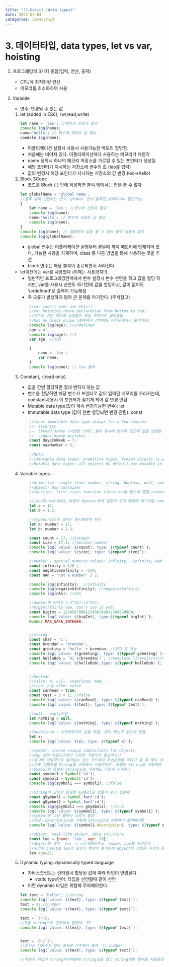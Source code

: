 ```yaml
---
title: "JS_basic3_(data types)"
date: 2022-02-03 
categories: JavaScript
---
```


# 3. 데이터타입, data types, let vs var, hoisting 

1. 프로그래밍의 3가지 중점(입력, 연산, 출력)
    - CPU에 최적화된 연산
    - 메모리를 최소화하여 사용

2. Variable
    - 변수: 변경될 수 있는 값
    1. let (added in ES6), rw(read,write)
        ```javascript
        let name = 'leo'; //변수의 선언과 할당
        console.log(name);
        name='hello'; // 변수에 새로운 값 할당
        condole.log(name);
        ```
        - 어플리케이션 실행시 사용시 사용가능한 메모리 할당함.
        - 처음에는 비어져 있다. 어플리케이션마다 사용하는 메모리가 제한적
        - name 정의시 하나의 메모리 저장소를 가르킬 수 있는 포인터가 생성됨
        - 해당 포인터가 지시하는 저장소에 변수의 값 (leo를 입력)
        - 값의 변경시 해당 포인터가 지시하는 저장소의 값 변경 (leo->hello)
    2. Block SCope
        - 코드를 Block { } 안에 작성하면 블럭 밖에서는 안을 볼 수 없다
        ```javascript
        let globalName = 'global name'; 
        //블록 밖에 선언하는 변수: global 변수(블록안,밖어디서나 접근가능)
        {
            let name = 'leo'; //변수의 선언과 할당
            console.log(name);
            name='hello'; // 변수에 새로운 값 할당
            console.log(name);
        }
        console.log(name); // 블록안의 값을 볼 수 없어 출력 내용이 없다
        console.log(globalName);
        ```
        - global 변수는 어플리케이션 실행부터 끝날때 까지 메모리에 탑재되어 있다. 가능한 사용을 자제하며, class 등 다른 방법을 통해 사용하는 것을 추천
        - block 변수는 해당 블록이 종료되면서 사라진다
    - let이전에는 var를 사용했다 (이제는 사용금지!!)
        - 일반적인 프로그래밍언어에서 변수 설정시 변수 선언을 하고 값을 할당 하지만, var를 사용시 선언도 하기전에 값을 할당하고,
        값이 없어도 'undefined'로 출력이 가능해짐
        - 즉 오류가 발생하지 않아 큰 문제를 야기한다. (주석참고)
        ```javascript
            //var (don't ever use this!)
            //var hoisting (move declaration from bottom to top)
            //변수의 선언 위치에 상관없이 제일 위쪽으로 끌어올림
            //has no block scope (블록에서 선언해도 아무곳에서나 출력가능)
            console.log(age); //undefined 
            age = 4;
            console.log(age); //4
            var age; //선언

            {
                name = 'leo';
                var name;
            }
            console.log(name); // leo 출력
        ```
    3. Constant, r(read only)
        - 값을 한번 할당하면 절대 변하지 않는 값
        - 변수를 할당하면 해당 변수가 포인터로 값이 입력된 메모리를 가리키는데, constant사용시 이 포인터가 잠기게 되어 값 변경 안됨
        - Mutable data type(값이 계속 변경가능한 변수): let
        - Immutable data type (값이 한번 할당되면 변경 안됨): const
        ```javascript
            //favor immutable data type always for a few reasons;
            //- security 
            //- thread safey (다양한 쓰레드 들이 동시에 변수에 접근해 값을 변경할 때 문제가 발생)
            //- reduce human mistakes
            const daysInWeek = 7;
            const maxNumber = 5;
            
            //Note!
            //Immutable data types: premitive types, frozen objects (i.e. object.freeze())
            //Mutable data types: all objects by default are mutable in JS
        ```
    4. Variable types

        ```javascript
            //primitive- single item: number, string, boolean, null, undefined, symbol
            //object- box container
            //function- first-class function (function을 변수에 할당,retunr가능)

            //javaScript에서는 타입이 dynamic하게 결정이 되기 때문에 하기처럼 number 등 타입을 명시하지 않아도 됨.
            let a = 12;
            let b = 1.2; 

            //typeScript의 경우는 명시해줘야 한다
            let a: number = 12;
            let b: number = 1.2;

            const count = 17; //integer
            const size = 17.1; //decimal number
            console.log(`value: ${count}, type: ${typeof count}`);
            console.log(`value: ${size}, type: ${typeof size}`);

            //number - special numeric values: infinity, -infinity, NaN
            const infinity = 1/0 ;
            const negativeInfinity = -1/0;
            const nAn = 'not a number' / 2;

            console.log(infinity);  //infinity
            console.log(negativeInfinity); //negativeInfinity
            console.log(nAn); //nAn

            //number의 사이즈 (-2^53)~(2^53);
            //bigInt(fairly new, don't use it yet)
            const bigInt = 123456789012345678901234567890n;
            console.log(`value: ${bigInt}, type:${typeof bigInt}`);
            Number.MAX_SAFE_INTEGER;


            //string
            const char = 'c';
            const brendan = 'brendan';
            const greeting = 'hello' + brendan; //문자 합 가능
            console.log(`value: ${greeting}, type: ${typeof greeting}`);
            const helloBob = `hi ${brendan}!`; //templete literals(stirng)-> '를 사용하지 않고 $로 간단하게 표현가능
            console.log(`value: ${helloBob},type: ${typeof helloBob}`);


            //boolean
            //false: 0, null, undefined, NaN, ''
            //true: any other value
            const canRead = true;
            const test = 3 < 1; //false
            console.log(`value: ${canRead}, type: ${typeof canRead}`);
            console.log(`value: ${test}, type: ${typeof test}`);

            //null : empty인값
            let nothing = null; 
            console.log(`value: ${nothing}, type: ${typeof nothing}`);

            //undefined : 선언되었지만 값을 모름, 값이 있는지 없는지 모름
            let x; 
            console.log(`value: ${x}, type: ${typeof x}`);

            //symbol, create unique identifiers for objects
            //map 등의 자료구조에서 고유한 식별자가 필요하거나 
            //동시에 다발적으로 일어날수 있는 코드에서 우선순위를 주려고 할 때 많이 사용
            //간혹 식별자를 String을 이용해서 사용하지만, 동일한 String을 사용하면 동일한 식별자로 간주
            //Symbol은 동일한 String으로 작성해도 다르게 간주한다
            const symbol1 = Symbol('id');
            const symbol2 = Symbol('id');
            console.log(symbol1 === symbol2); //false

            //String이 같으면 동일한 symbol로 만들어 주고 싶을때
            const gSymbol1 = Symbol.for('id');
            const gSymbol2 = Symbol.for('id');
            console.log(gSymbol1 === gSymbol2); //true
            console.log(`value: ${symbol1}, type: ${typeof symbol1}`);
            //symbol은 그냥 출력시 오류가 발생
            //항상 .description을 사용해 String으로 변환해서 출력해야함
            console.log(`value: ${symbol1.description}, type: ${typeof symbol1}`);

            //object, real-life object, data structure
            const leo = {name: 'leo', age: 20};
            //object의 경우  leo -> ref메모리주소 ->name, age를 가리킨다
            //따라서 const로 leo의 포인터 변경이 불가능해 object의 바깥은 수정이 불가능 하지만 name과 age의 포인터는 수정이 가능해 해당 값을 수정할 수 있다.
            leo.age=21;
        ```
    5. Dynamic typing: dynamically typed language
        - 자바스크립트는 런타임시 할당된 값에 따라 타입이 변경된다.
            - static type언어: 타입을 선언할때 같이 선언
        - 이런 dynamic 타입은 위험해 주의해야한다.
        ```javascript
        let text = 'hello'; //string
        console.log(`value: ${text}, type: ${typeof text}`);
        text = 1; //number
        console.log(`value: ${text}, type: ${typeof text}`);

        text = '7'+5; 
        //5를 string으로 간주해서 합한다: 75
        console.log(`value: ${text}, type: ${typeof text}`);

        
        text = '8'/'2'; 
        //문자는 나눌수가 없어 숫자로 간주해서 출력: 4, number
        console.log(`value: ${text}, type: ${typeof text}`);

        //처음의 타입이 string이기때문에 string인줄 알고 string관련 함수를 사용할경우 에러가 발생하게 된다
        
